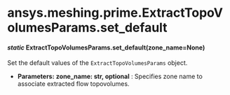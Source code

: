 <a id="ansys-meshing-prime-extracttopovolumesparams-set-default"></a>

# ansys.meshing.prime.ExtractTopoVolumesParams.set_default

<a id="ansys.meshing.prime.ExtractTopoVolumesParams.set_default"></a>

#### *static* ExtractTopoVolumesParams.set_default(zone_name=None)

Set the default values of the `ExtractTopoVolumesParams` object.

* **Parameters:**
  **zone_name: str, optional**
  : Specifies zone name to associate extracted flow topovolumes.

<!-- !! processed by numpydoc !! -->
